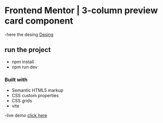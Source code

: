 # Frontend Mentor | 3-column preview card component
-here the desing [Desing](https://www.frontendmentor.io/challenges/3column-preview-card-component-pH92eAR2-) 

## run the project
- npm install
- npm run dev

### Built with

- Semantic HTML5 markup
- CSS custom properties
- CSS grids
- vite 

-live demo [click here]() 